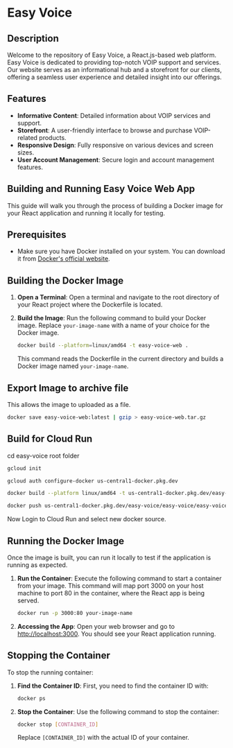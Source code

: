 # Easy Voice

## Description

Welcome to the repository of Easy Voice, a React.js-based web platform. Easy Voice is dedicated to providing top-notch
VOIP support and services. Our website serves as an informational hub and a storefront for our clients, offering a
seamless user experience and detailed insight into our offerings.

## Features

- **Informative Content**: Detailed information about VOIP services and support.
- **Storefront**: A user-friendly interface to browse and purchase VOIP-related products.
- **Responsive Design**: Fully responsive on various devices and screen sizes.
- **User Account Management**: Secure login and account management features.

## Building and Running Easy Voice Web App

This guide will walk you through the process of building a Docker image for your React application and running it
locally for testing.

## Prerequisites

- Make sure you have Docker installed on your system. You can download it
  from [Docker's official website](https://www.docker.com/get-started).

## Building the Docker Image

1. **Open a Terminal**: Open a terminal and navigate to the root directory of your React project where the Dockerfile is
   located.

2. **Build the Image**: Run the following command to build your Docker image. Replace `your-image-name` with a name of
   your choice for the Docker image.

    ```bash
    docker build --platform=linux/amd64 -t easy-voice-web .
    ```

   This command reads the Dockerfile in the current directory and builds a Docker image named `your-image-name`.

## Export Image to archive file
   This allows the image to uploaded as a file.

   ```bash
   docker save easy-voice-web:latest | gzip > easy-voice-web.tar.gz
   ```

## Build for Cloud Run

cd easy-voice root folder

```bash
gcloud init
```

```bash
gcloud auth configure-docker us-central1-docker.pkg.dev
```

```bash
docker build --platform linux/amd64 -t us-central1-docker.pkg.dev/easy-voice/easy-voice/easy-voice-web .
```

```bash
docker push us-central1-docker.pkg.dev/easy-voice/easy-voice/easy-voice-web
```

Now Login to Cloud Run and select new docker source.


## Running the Docker Image

Once the image is built, you can run it locally to test if the application is running as expected.

1. **Run the Container**: Execute the following command to start a container from your image. This command will map port
   3000 on your host machine to port 80 in the container, where the React app is being served.

    ```bash
    docker run -p 3000:80 your-image-name
    ```

2. **Accessing the App**: Open your web browser and go to [http://localhost:3000](http://localhost:3000). You should see
   your React application running.

## Stopping the Container

To stop the running container:

1. **Find the Container ID**: First, you need to find the container ID with:

    ```bash
    docker ps
    ```

2. **Stop the Container**: Use the following command to stop the container:

    ```bash
    docker stop [CONTAINER_ID]
    ```

   Replace `[CONTAINER_ID]` with the actual ID of your container.
